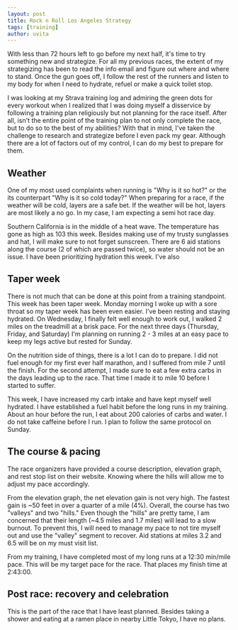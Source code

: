 ```yaml
---
layout: post
title: Rock n Roll Los Angeles Strategy
tags: [training]
author: uvita
---
```

With less than 72 hours left to go before my next half, it's time to try something new and strategize. For all my previous races, the extent of my strategizing has been to read the info email and figure out where and where to stand. Once the gun goes off, I follow the rest of the runners and listen to my body for when I need to hydrate, refuel or make a quick toilet stop.

I was looking at my Strava training log and admiring the green dots for every workout when I realized that I was doing myself a disservice by following a training plan religiously but not planning for the race itself. After all, isn't the entire point of the training plan to not only complete the race, but to do so to the best of my abilities? With that in mind, I've taken the challenge to research and strategize before I even pack my gear. Although there are a lot of factors out of my control, I can do my best to prepare for them.

## Weather
One of my most used complaints when running is "Why is it so hot?" or the its counterpart "Why is it so cold today?" When preparing for a race, if the weather will be cold, layers are a safe bet. If the weather will be hot, layers are most likely a no go.  In my case, I am expecting a semi hot race day.

Southern California is in the middle of a heat wave. The temperature has gone as high as 103 this week. Besides making use of my trusty sunglasses and hat, I will make sure to not forget sunscreen. There are 6 aid stations along the course (2 of which are passed twice), so water should not be an issue. I have been prioritizing hydration this week. I've also

## Taper week
There is not much that can be done at this point from a training standpoint. This week has been taper week. Monday morning I woke up with a sore throat so my taper week has been even easier. I've been resting and staying hydrated. On Wednesday, I finally felt well enough to work out, I walked 2 miles on the treadmill at a brisk pace. For the next three days (Thursday, Friday, and Saturday) I'm planning on running 2 - 3 miles at an easy pace to keep my legs active but rested for Sunday.

On the nutrition side of things, there is a lot I can do to prepare. I did not fuel enough for my first ever half marathon, and I suffered from mile 7 until the finish. For the second attempt, I made sure to eat a few extra carbs in the days leading up to the race. That time I made it to mile 10 before I started to suffer.

This week, I have increased my carb intake and have kept myself well hydrated. I have established a fuel habit before the long runs in my training. About an hour before the run, I eat about 200 calories of carbs and water. I do not take caffeine before I run. I plan to follow the same protocol on Sunday.

## The course & pacing
The race organizers have provided a course description, elevation graph, and rest stop list on their website. Knowing where the hills will allow me to adjust my pace accordingly.

From the elevation graph, the net elevation gain is not very high. The fastest gain is ~50 feet in over a quarter of a mile (4%). Overall, the course has two "valleys" and two "hills." Even though the "hills" are pretty tame, I am concerned that their length (~4.5 miles and 1.7 miles) will lead to a slow burnout. To prevent this, I will need to manage my pace to not tire myself out and use the "valley" segment to recover. Aid stations at miles 3.2 and 6.5 will be on my must visit list.

From my training, I have completed most of my long runs at a 12:30 min/mile pace. This will be my target pace for the race. That places my finish time at 2:43:00. 

## Post race: recovery and celebration
This is the part of the race that I have least planned. Besides taking a shower and eating at a ramen place in nearby Little Tokyo, I have no plans.
